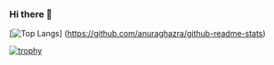 ### Hi there 👋

[![Top Langs](https://github-readme-stats.vercel.app/api/top-langs/?username=iwagoro&layout=compact)]
(https://github.com/anuraghazra/github-readme-stats)


[![trophy](https://github-profile-trophy.vercel.app/?username=iwagoro&theme=oldie&column=7
)](https://github.com/ryo-ma/github-profile-trophy)
